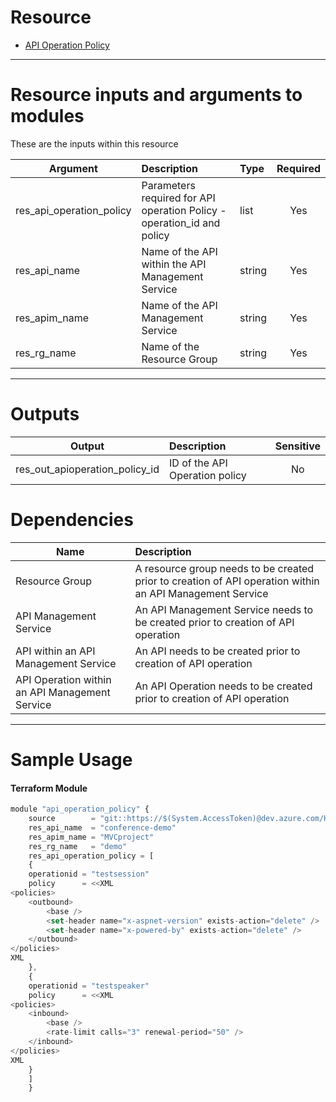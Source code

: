 # Resource

- [API Operation Policy](https://registry.terraform.io/providers/hashicorp/azurerm/2.62.0/docs/resources/api_management_api_operation_policy)

---

# Resource inputs and arguments to modules
These are the inputs within this resource

| Argument | Description | Type | Required |
| --------- |:---------| :----------|:---------:|
| res_api_operation_policy | Parameters required for API operation Policy - operation_id and policy | list | Yes |
| res_api_name | Name of the API within the API Management Service | string | Yes |
| res_apim_name | Name of the API Management Service | string | Yes |
| res_rg_name | Name of the Resource Group | string | Yes|
---

# Outputs
| Output | Description | Sensitive |
| --------- |:---------| :---------:|
| res_out_apioperation_policy_id | ID of the API Operation policy | No |

# Dependencies

| Name | Description
| --------- |:---------|
| Resource Group | A resource group needs to be created prior to creation of API operation within an API Management Service |
| API Management Service | An API Management Service needs to be created prior to creation of API operation | 
| API within an API Management Service | An API needs to be created prior to creation of API operation |
| API Operation within an API Management Service | An API Operation needs to be created prior to creation of API operation |
---

# Sample Usage
#### Terraform Module
```js
module "api_operation_policy" {
    source        = "git::https://$(System.AccessToken)@dev.azure.com/HPE-MVC/Azure-MVC/_git/atomic-code//api_operation_policy"
    res_api_name  = "conference-demo"
    res_apim_name = "MVCproject"
    res_rg_name   = "demo"
    res_api_operation_policy = [
    {
    operationid = "testsession"
    policy      = <<XML
<policies>
    <outbound>
        <base />
        <set-header name="x-aspnet-version" exists-action="delete" />
        <set-header name="x-powered-by" exists-action="delete" />
    </outbound>
</policies>
XML
    },
    {
    operationid = "testspeaker"
    policy      = <<XML
<policies>
    <inbound>
        <base />
        <rate-limit calls="3" renewal-period="50" />
    </inbound>
</policies>
XML
    }
    ]
    }
```